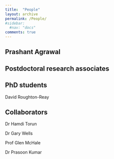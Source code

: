 ```yaml
---
title:  "People"
layout: archive
permalink: /People/
#sidebar:
  #nav: "docs"
comments: true
---
```

## Prashant Agrawal

## Postdoctoral research associates

## PhD students

David Roughton-Reay

## Collaborators

Dr Hamdi Torun

Dr Gary Wells

Prof Glen McHale

Dr Prasoon Kumar
